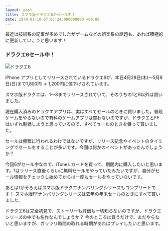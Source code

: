 ```yaml
---
layout: post
title: スマホ版ドラクエ6がセール中！
date: 1970-01-18 07:03:24.000000000 +09:00
---
```

最近は技術系の記事が多めでしたがゲームなどの娯楽系の話題も、あれば積極的に更新していこうと思います！

### ドラクエ6セール中！
![ドラクエ6](/content/images/2016/04/dq6_app.PNG)

iPhone アプリとしてリリースされているドラクエ6が、本日4月28日(木)〜5月8日(日)まで1,800円 → 1,200円に値下げされています。

スマホ版ドラクエは、1〜8までリリースされていて、そのうちの1と6以外は買いました。

現在購入済みのドラクエアプリは、実はすべてセールのときに買いました。普段ゲームをやらないので有料のゲームアプリは買わないのですが、ドラクエとFFはいずれ制覇しようと思っているので、すべてセールのときを狙って買いました。

セールは頻繁に行われるわけではないですが、リリース記念やイベントのタイミングでセールをすることが多いです。今回は何かのイベントがあったんでしょうか？

今回6がセール中なので、iTunes カードを買って、期間内に購入したいと思います。1はリリース直後くらいに無料セールをやっていたみたいですが、自分がセール情報をチェックし始めてからは一度もセールをやっていないです。

あとは1がそろえばスマホ版ドラクエナンバリングシリーズもコンプリートです！ スマホ版FFナンバリングシリーズは去年の年末セールのときにすべて買いました。

ドラクエ6は完全初見で、ストーリーも評価も一切知らないのですが、ドラクエシリーズの中でも名作なんでしょうか？ 今のところは買うだけで、まだやらないと思いますが、ガッツリ時間の取れる時期があればプレイしたいと思います。
